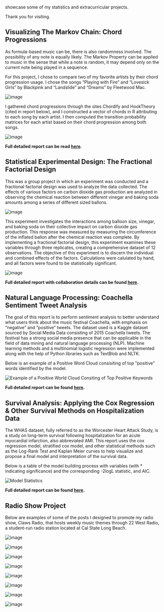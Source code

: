 showcase some of my statistics and extracurricular projects.

Thank you for visiting.

## Visualizing The Markov Chain: Chord Progressions
As formula-based music can be, there is also randomness involved. The possibility of any note is equally likely.
The Markov Property can be applied to music in the sense that while a note is random, it may depend only on the current note being played in a sequence. 

For this project, I chose to compare two of my favorite artists by their chord progression usage.
I chose the songs “Playing with Fire” and “Lovesick Girls” by Blackpink and “Landslide” and “Dreams” by Fleetwood Mac.

![image](https://github.com/user-attachments/assets/a6119e62-15c9-4d17-a2c3-0ee5f35555c6)

I gathered chord progressions through the sites Chordify and HookTheory (cited in report below), and I constructed a vector of chords in R attributing to each song by each artist.
I then computed the transition probability matrices for each artist based on their chord progression among both songs.

![image](https://github.com/user-attachments/assets/6ef39439-d230-4723-91a9-89977ecd1cab)

**Full detailed report can be read [here](https://drive.google.com/file/d/134dFluWyTyfalqecKEDoP2qqQ67duInS/view?usp=share_link).**

## Statistical Experimental Design: The Fractional Factorial Design
This was a group project in which an experiment was conducted and a fractional factorial design was used to analyze the data collected. The effects of various factors on carbon dioxide gas production are analyzed in observing the chemical reaction between different vinegar and baking soda amounts among a series of different sized ballons.

![image](https://github.com/user-attachments/assets/200e3d41-09d1-4214-86c3-1972667abe83)


This experiment investigates the interactions among balloon size, vinegar, and baking soda on their collective impact on carbon dioxide gas production. This response was measured by measuring the circumference of the inflated ballon after the chemical reaction was complete.
By implementing a fractional factorial design, this experiment examines these variables through three replicates, creating a comprehensive dataset of 12 observations. The objective of this experiment is to discern the individual and combined effects of the factors. Calculations were calulated by hand, and all factors were found to be statistically significant.

![image](https://github.com/user-attachments/assets/875bb301-d733-4592-8269-6dea6c802724)

 
**Full detailed report with collaboration details can be found [here](https://drive.google.com/file/d/1_qGVklQ63YEqS1izuqWtauyE7r7hO4A6/view?usp=drive_link).**

## Natural Language Processing: Coachella Sentiment Tweet Analysis
The goal of this report is to perform sentiment analysis to better understand what users think about the music festival Coachella, with emphasis on “negative” and “positive” tweets. The dataset used is a Kaggle dataset sourced by Social Media Data consisting of 2015 Coachella tweets. The festival has a strong social media presence that can be applicable in the field of data mining and natural language processing (NLP). Machine learning methods and a multinomial logistic regression were implemented along with the help of Python libraries such as TextBlob and NLTK.

Below is an example of a Positive Word Cloud consisiting of top "positive" words identified by the model.

![Example of a Positive World Cloud Consiting of Top Positive Keywords](https://github.com/user-attachments/assets/241df6bb-c646-4827-a7f7-4f7669274580)

**Full detailed report can be found [here](https://drive.google.com/file/d/1kc6COTGRY0z9KNTIuKKXaXrv4Fe2EnS4/view?usp=drive_link).**

## Survival Analysis: Applying the Cox Regression & Other Survival Methods on Hospitalization Data
The WHAS dataset, fully referred to as the Worcester Heart Attack Study, is a study on long-term survival following hospitalization for an acute myocardial infarction, also abbreviated AMI. This report uses the cox regression model, stratified cox model, and other statistical methods such as the Log-Rank Test and Kaplan Meier curves to help visualize and propose a final model and interpretation of the survival data.

Below is a table of the model building process with variables (with * indicating significance) and the corresponding -2logL statistic, and AIC.

![Model Statistics](https://github.com/user-attachments/assets/adcbc7a0-653d-46be-9408-0ce07b3b13d2)

**Full detailed report can be found [here](https://drive.google.com/file/d/1UxzUPnogPYd9GKnnvTcPN8OtR4AFGGz6/view?usp=drive_link).**

## Radio Show Project
Below are examples of some of the posts I designed to promote my radio show, Claws Radio, that hosts weekly music themes through 22 West Radio, a student-run radio station located at Cal State Long Beach. 

![image](https://github.com/user-attachments/assets/1666b9c5-717a-407f-9f5f-5861949dcb08)

![image](https://github.com/user-attachments/assets/e02f60f4-7659-4378-a29e-e64768f60720)

![image](https://github.com/user-attachments/assets/47a8b855-b3a7-457d-9bc6-68771236993f)

![image](https://github.com/user-attachments/assets/d2afe297-5ad0-4360-ab16-261f92ccdde3)

![image](https://github.com/user-attachments/assets/7bd5a622-9db1-4d87-a67d-8e8e352b6b38)

![image](https://github.com/user-attachments/assets/5e3da129-19b3-463d-b58d-49d5bdcdff2c)

![image](https://github.com/user-attachments/assets/8969ed61-f787-4197-a68f-03512e8325a5)

![image](https://github.com/user-attachments/assets/66ea6680-d7c0-4ced-942f-0b47761516f1)









